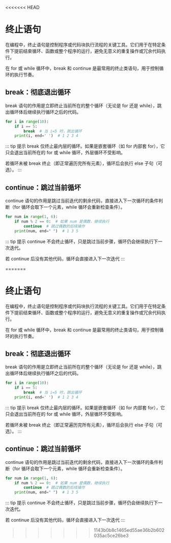 <<<<<<< HEAD
# 终止语句

在编程中，终止语句是控制程序或代码块执行流程的关键工具。它们用于在特定条件下提前结束循环、函数或整个程序的运行，避免无意义的重复操作或冗余代码执行。

在 for 或 while 循环中，break 和 continue 是最常用的终止类语句，用于控制循环的执行节奏。

## break：彻底退出循环

break 语句的作用是立即终止当前所在的整个循环（无论是 for 还是 while），跳出循环体后继续执行循环之后的代码。

```python
for i in range(10):
    if i == 5:
        break  # 当 i=5 时，跳出循环
    print(i, end=' ')  # 1 2 3 4
```

::: tip 提示
break 仅终止最内层的循环。如果是嵌套循环（如 for 内部套 for），它只会退出当前所在的 for 或 while 循环，外层循环不受影响。

若循环未被 break 终止（即正常遍历完所有元素），循环后会执行 else 子句（可选）。
:::

## continue：跳过当前循坏

continue 语句的作用是跳过当前迭代的剩余代码，直接进入下一次循环的条件判断（for 循环会取下一个元素，while 循环会重新检查条件）。

```python
for num in range(1, 6):
    if num % 2 == 0:  # 如果 num 是偶数，继续执行
        continue  # 跳过偶数的后续操作
    print(num, end=" ")  # 1 3 5
```

::: tip 提示
continue 不会终止循环，只是跳过当前步骤，循环仍会继续执行下一次迭代。

若 continue 后没有其他代码，循环会直接进入下一次迭代
:::

=======
# 终止语句

在编程中，终止语句是控制程序或代码块执行流程的关键工具。它们用于在特定条件下提前结束循环、函数或整个程序的运行，避免无意义的重复操作或冗余代码执行。

在 for 或 while 循环中，break 和 continue 是最常用的终止类语句，用于控制循环的执行节奏。

## break：彻底退出循环

break 语句的作用是立即终止当前所在的整个循环（无论是 for 还是 while），跳出循环体后继续执行循环之后的代码。

```python
for i in range(10):
    if i == 5:
        break  # 当 i=5 时，跳出循环
    print(i, end=' ')  # 1 2 3 4
```

::: tip 提示
break 仅终止最内层的循环。如果是嵌套循环（如 for 内部套 for），它只会退出当前所在的 for 或 while 循环，外层循环不受影响。

若循环未被 break 终止（即正常遍历完所有元素），循环后会执行 else 子句（可选）。
:::

## continue：跳过当前循坏

continue 语句的作用是跳过当前迭代的剩余代码，直接进入下一次循环的条件判断（for 循环会取下一个元素，while 循环会重新检查条件）。

```python
for num in range(1, 6):
    if num % 2 == 0:  # 如果 num 是偶数，继续执行
        continue  # 跳过偶数的后续操作
    print(num, end=" ")  # 1 3 5
```

::: tip 提示
continue 不会终止循环，只是跳过当前步骤，循环仍会继续执行下一次迭代。

若 continue 后没有其他代码，循环会直接进入下一次迭代
:::

>>>>>>> 1143b0b8c1465ed55ae36b2b602035ac5ce26be3
